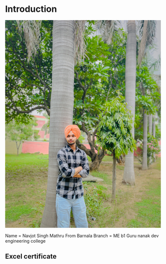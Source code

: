 # Introduction 
![](SAVE_20240716_145423.jpg)

Name = Navjot Singh Mathru
From Barnala
Branch = ME b1
Guru nanak dev engineering college 

## Excel certificate 
